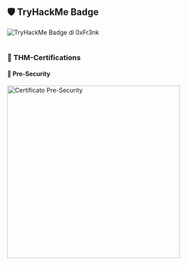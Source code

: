 ## 🛡️ TryHackMe Badge

<!-- <div align="center">
  <img src="https://tryhackme-badges.s3.amazonaws.com/0xFr3nk.png" alt="TryHackMe Badge di 0xFr3nk" />
</div> -->

<img src="https://tryhackme-badges.s3.amazonaws.com/0xFr3nk.png" alt="TryHackMe Badge di 0xFr3nk" />
<br>
<br>
  
### 📜 THM-Certifications

#### 🧠 Pre-Security

<!-- [![Visualizza il certificato](https://github.com/francesco-rinald1/My-Certification-Journey/blob/main/THM-Certificates/THM-PreSecurity.png)](https://github.com/francesco-rinald1/My-Certification-Journey/blob/main/THM-Certificates/THM-PreSecurity.pdf) -->

<a href="https://tryhackme-certificates.s3-eu-west-1.amazonaws.com/THM-VSPWI1JDVU.pdf">
  <img src="https://github.com/francesco-rinald1/My-Certification-Journey/blob/main/THM-Certificates/THM-PreSecurity.png" alt="Certificato Pre-Security" width="400"/>
</a>


